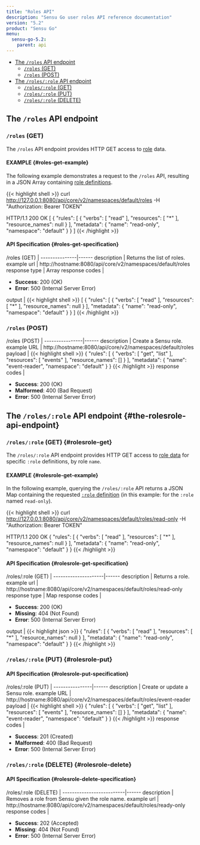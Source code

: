 ```yaml
---
title: "Roles API"
description: "Sensu Go user roles API reference documentation"
version: "5.2"
product: "Sensu Go"
menu:
  sensu-go-5.2:
    parent: api
---
```


- [The `/roles` API endpoint](#the-roles-api-endpoint)
	- [`/roles` (GET)](#roles-get)
	- [`/roles` (POST)](#roles-post)
- [The `/roles/:role` API endpoint](#the-rolesrole-api-endpoint)
	- [`/roles/:role` (GET)](#rolesrole-get)
  - [`/roles/:role` (PUT)](#rolesrole-put)
  - [`/roles/:role` (DELETE)](#rolesrole-delete)

## The `/roles` API endpoint

### `/roles` (GET)

The `/roles` API endpoint provides HTTP GET access to [role][1] data.

#### EXAMPLE {#roles-get-example}

The following example demonstrates a request to the `/roles` API, resulting in
a JSON Array containing [role definitions][1].

{{< highlight shell >}}
curl http://127.0.0.1:8080/api/core/v2/namespaces/default/roles -H "Authorization: Bearer TOKEN"

HTTP/1.1 200 OK
[
  {
    "rules": [
      {
        "verbs": [
          "read"
        ],
        "resources": [
          "*"
        ],
        "resource_names": null
      }
    ],
    "metadata": {
      "name": "read-only",
      "namespace": "default"
    }
  }
]
{{< /highlight >}}

#### API Specification {#roles-get-specification}

/roles (GET)  | 
---------------|------
description    | Returns the list of roles.
example url    | http://hostname:8080/api/core/v2/namespaces/default/roles
response type  | Array
response codes | <ul><li>**Success**: 200 (OK)</li><li>**Error**: 500 (Internal Server Error)</li></ul>
output         | {{< highlight shell >}}
[
  {
    "rules": [
      {
        "verbs": [
          "read"
        ],
        "resources": [
          "*"
        ],
        "resource_names": null
      }
    ],
    "metadata": {
      "name": "read-only",
      "namespace": "default"
    }
  }
]
{{< /highlight >}}

### `/roles` (POST)

/roles (POST) | 
----------------|------
description     | Create a Sensu role.
example URL     | http://hostname:8080/api/core/v2/namespaces/default/roles
payload         | {{< highlight shell >}}
{
  "rules": [
    {
      "verbs": [
        "get",
        "list"
      ],
      "resources": [
        "events"
      ],
      "resource_names": []
    }
  ],
  "metadata": {
    "name": "event-reader",
    "namespace": "default"
  }
}
{{< /highlight >}}
response codes  | <ul><li>**Success**: 200 (OK)</li><li>**Malformed**: 400 (Bad Request)</li><li>**Error**: 500 (Internal Server Error)</li></ul>

## The `/roles/:role` API endpoint {#the-rolesrole-api-endpoint}

### `/roles/:role` (GET) {#rolesrole-get}

The `/roles/:role` API endpoint provides HTTP GET access to [role data][1] for specific `:role` definitions, by role `name`.

#### EXAMPLE {#rolesrole-get-example}

In the following example, querying the `/roles/:role` API returns a JSON Map
containing the requested [`:role` definition][1] (in this example: for the `:role` named
`read-only`).

{{< highlight shell >}}
curl http://127.0.0.1:8080/api/core/v2/namespaces/default/roles/read-only -H "Authorization: Bearer TOKEN"

HTTP/1.1 200 OK
{
  "rules": [
    {
      "verbs": [
        "read"
      ],
      "resources": [
        "*"
      ],
      "resource_names": null
    }
  ],
  "metadata": {
    "name": "read-only",
    "namespace": "default"
  }
}
{{< /highlight >}}

#### API Specification {#rolesrole-get-specification}

/roles/:role (GET) | 
---------------------|------
description          | Returns a role.
example url          | http://hostname:8080/api/core/v2/namespaces/default/roles/read-only
response type        | Map
response codes       | <ul><li>**Success**: 200 (OK)</li><li> **Missing**: 404 (Not Found)</li><li>**Error**: 500 (Internal Server Error)</li></ul>
output               | {{< highlight json >}}
{
  "rules": [
    {
      "verbs": [
        "read"
      ],
      "resources": [
        "*"
      ],
      "resource_names": null
    }
  ],
  "metadata": {
    "name": "read-only",
    "namespace": "default"
  }
}
{{< /highlight >}}

### `/roles/:role` (PUT) {#rolesrole-put}

#### API Specification {#rolesrole-put-specification}

/roles/:role (PUT) | 
----------------|------
description     | Create or update a Sensu role.
example URL     | http://hostname:8080/api/core/v2/namespaces/default/roles/event-reader
payload         | {{< highlight shell >}}
{
  "rules": [
    {
      "verbs": [
        "get",
        "list"
      ],
      "resources": [
        "events"
      ],
      "resource_names": []
    }
  ],
  "metadata": {
    "name": "event-reader",
    "namespace": "default"
  }
}
{{< /highlight >}}
response codes  | <ul><li>**Success**: 201 (Created)</li><li>**Malformed**: 400 (Bad Request)</li><li>**Error**: 500 (Internal Server Error)</li></ul>

### `/roles/:role` (DELETE) {#rolesrole-delete}

#### API Specification {#rolesrole-delete-specification}

/roles/:role (DELETE) | 
--------------------------|------
description               | Removes a role from Sensu given the role name.
example url               | http://hostname:8080/api/core/v2/namespaces/default/roles/ready-only
response codes            | <ul><li>**Success**: 202 (Accepted)</li><li>**Missing**: 404 (Not Found)</li><li>**Error**: 500 (Internal Server Error)</li></ul>

[1]: ../../reference/rbac

